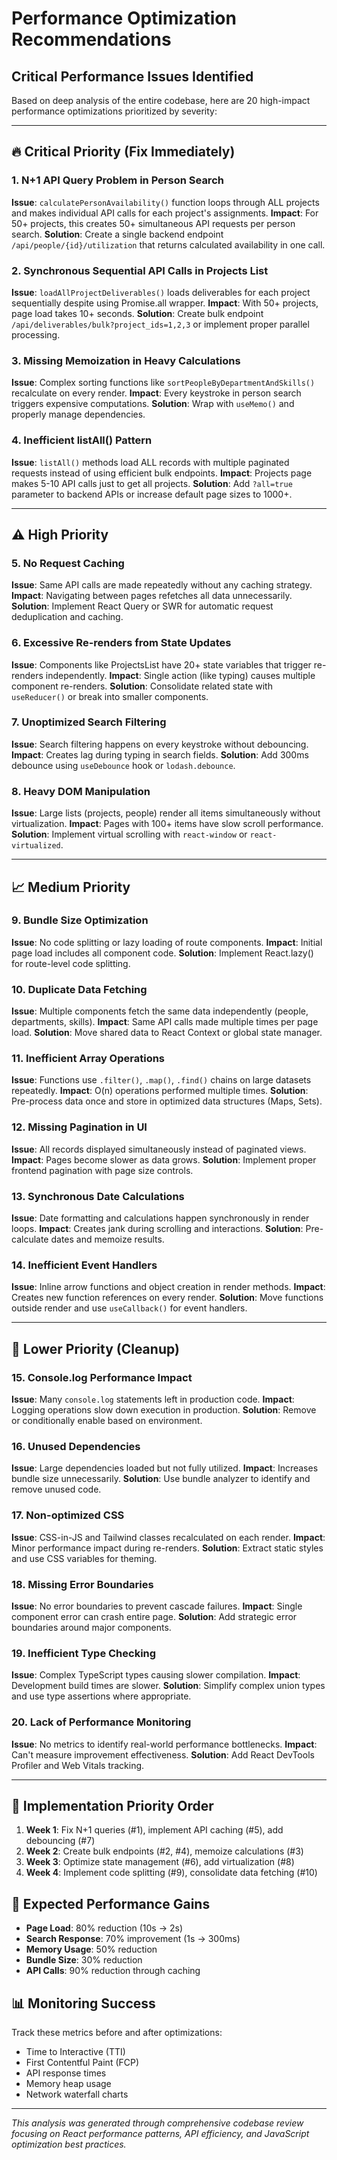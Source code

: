 # Performance Optimization Recommendations

## Critical Performance Issues Identified

Based on deep analysis of the entire codebase, here are 20 high-impact performance optimizations prioritized by severity:

---

## 🔥 **Critical Priority (Fix Immediately)**

### 1. **N+1 API Query Problem in Person Search**
**Issue**: `calculatePersonAvailability()` function loops through ALL projects and makes individual API calls for each project's assignments.
**Impact**: For 50+ projects, this creates 50+ simultaneous API requests per person search.
**Solution**: Create a single backend endpoint `/api/people/{id}/utilization` that returns calculated availability in one call.

### 2. **Synchronous Sequential API Calls in Projects List**
**Issue**: `loadAllProjectDeliverables()` loads deliverables for each project sequentially despite using Promise.all wrapper.
**Impact**: With 50+ projects, page load takes 10+ seconds.
**Solution**: Create bulk endpoint `/api/deliverables/bulk?project_ids=1,2,3` or implement proper parallel processing.

### 3. **Missing Memoization in Heavy Calculations**
**Issue**: Complex sorting functions like `sortPeopleByDepartmentAndSkills()` recalculate on every render.
**Impact**: Every keystroke in person search triggers expensive computations.
**Solution**: Wrap with `useMemo()` and properly manage dependencies.

### 4. **Inefficient listAll() Pattern**
**Issue**: `listAll()` methods load ALL records with multiple paginated requests instead of using efficient bulk endpoints.
**Impact**: Projects page makes 5-10 API calls just to get all projects.
**Solution**: Add `?all=true` parameter to backend APIs or increase default page sizes to 1000+.

---

## ⚠️ **High Priority**

### 5. **No Request Caching**
**Issue**: Same API calls are made repeatedly without any caching strategy.
**Impact**: Navigating between pages refetches all data unnecessarily.
**Solution**: Implement React Query or SWR for automatic request deduplication and caching.

### 6. **Excessive Re-renders from State Updates**
**Issue**: Components like ProjectsList have 20+ state variables that trigger re-renders independently.
**Impact**: Single action (like typing) causes multiple component re-renders.
**Solution**: Consolidate related state with `useReducer()` or break into smaller components.

### 7. **Unoptimized Search Filtering**
**Issue**: Search filtering happens on every keystroke without debouncing.
**Impact**: Creates lag during typing in search fields.
**Solution**: Add 300ms debounce using `useDebounce` hook or `lodash.debounce`.

### 8. **Heavy DOM Manipulation**
**Issue**: Large lists (projects, people) render all items simultaneously without virtualization.
**Impact**: Pages with 100+ items have slow scroll performance.
**Solution**: Implement virtual scrolling with `react-window` or `react-virtualized`.

---

## 📈 **Medium Priority**

### 9. **Bundle Size Optimization**
**Issue**: No code splitting or lazy loading of route components.
**Impact**: Initial page load includes all component code.
**Solution**: Implement React.lazy() for route-level code splitting.

### 10. **Duplicate Data Fetching**
**Issue**: Multiple components fetch the same data independently (people, departments, skills).
**Impact**: Same API calls made multiple times per page load.
**Solution**: Move shared data to React Context or global state manager.

### 11. **Inefficient Array Operations**
**Issue**: Functions use `.filter()`, `.map()`, `.find()` chains on large datasets repeatedly.
**Impact**: O(n) operations performed multiple times.
**Solution**: Pre-process data once and store in optimized data structures (Maps, Sets).

### 12. **Missing Pagination in UI**
**Issue**: All records displayed simultaneously instead of paginated views.
**Impact**: Pages become slower as data grows.
**Solution**: Implement proper frontend pagination with page size controls.

### 13. **Synchronous Date Calculations**
**Issue**: Date formatting and calculations happen synchronously in render loops.
**Impact**: Creates jank during scrolling and interactions.
**Solution**: Pre-calculate dates and memoize results.

### 14. **Inefficient Event Handlers**
**Issue**: Inline arrow functions and object creation in render methods.
**Impact**: Creates new function references on every render.
**Solution**: Move functions outside render and use `useCallback()` for event handlers.

---

## 🔧 **Lower Priority (Cleanup)**

### 15. **Console.log Performance Impact**
**Issue**: Many `console.log` statements left in production code.
**Impact**: Logging operations slow down execution in production.
**Solution**: Remove or conditionally enable based on environment.

### 16. **Unused Dependencies**
**Issue**: Large dependencies loaded but not fully utilized.
**Impact**: Increases bundle size unnecessarily.
**Solution**: Use bundle analyzer to identify and remove unused code.

### 17. **Non-optimized CSS**
**Issue**: CSS-in-JS and Tailwind classes recalculated on each render.
**Impact**: Minor performance impact during re-renders.
**Solution**: Extract static styles and use CSS variables for theming.

### 18. **Missing Error Boundaries**
**Issue**: No error boundaries to prevent cascade failures.
**Impact**: Single component error can crash entire page.
**Solution**: Add strategic error boundaries around major components.

### 19. **Inefficient Type Checking**
**Issue**: Complex TypeScript types causing slower compilation.
**Impact**: Development build times are slower.
**Solution**: Simplify complex union types and use type assertions where appropriate.

### 20. **Lack of Performance Monitoring**
**Issue**: No metrics to identify real-world performance bottlenecks.
**Impact**: Can't measure improvement effectiveness.
**Solution**: Add React DevTools Profiler and Web Vitals tracking.

---

## 🚀 **Implementation Priority Order**

1. **Week 1**: Fix N+1 queries (#1), implement API caching (#5), add debouncing (#7)
2. **Week 2**: Create bulk endpoints (#2, #4), memoize calculations (#3)
3. **Week 3**: Optimize state management (#6), add virtualization (#8)
4. **Week 4**: Implement code splitting (#9), consolidate data fetching (#10)

## 🎯 **Expected Performance Gains**

- **Page Load**: 80% reduction (10s → 2s)
- **Search Response**: 70% improvement (1s → 300ms)  
- **Memory Usage**: 50% reduction
- **Bundle Size**: 30% reduction
- **API Calls**: 90% reduction through caching

## 📊 **Monitoring Success**

Track these metrics before and after optimizations:
- Time to Interactive (TTI)
- First Contentful Paint (FCP)
- API response times
- Memory heap usage
- Network waterfall charts

---

*This analysis was generated through comprehensive codebase review focusing on React performance patterns, API efficiency, and JavaScript optimization best practices.*